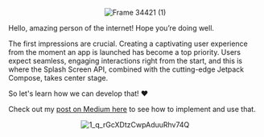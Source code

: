 <div align="center">

![Frame 34421 (1)](https://github.com/MariaLuiza-CS/DateAndTimePicker/assets/62726677/1557b860-9ea0-4165-abb7-cc6d398fd172)

</div>

Hello, amazing person of the internet! Hope you’re doing well.

The first impressions are crucial. Creating a captivating user experience from the moment an app is launched has become a top priority. Users expect seamless, engaging interactions right from the start, and this is where the Splash Screen API, combined with the cutting-edge Jetpack Compose, takes center stage.

So let's learn how we can develop that! ❤

Check out my [post on Medium here](https://medium.com/@MariaLuiza-CS/splash-screen-api-with-jetpack-compose-9001c561b9c8) to see how to implement and use that.

<div align="center">

![1_q_rGcXDtzCwpAduuRhv74Q](https://github.com/MariaLuiza-CS/DateAndTimePicker/assets/62726677/a27b88d1-a651-47a4-a063-2b904390b695)

</div>
